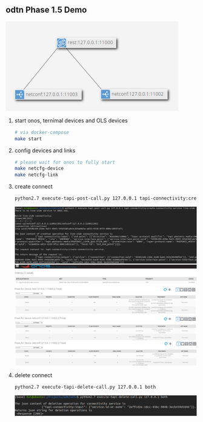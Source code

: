 
## odtn Phase 1.5 Demo

![odtn-demo-topo](assets/imgs/2023-02-15-17-46-50.png)

1. start onos, ternimal devices and OLS devices
   ```bash
   # via docker-compose
   make start
   ```
2. config devices and links
   ```bash
   # please wait for onos to fully start
   make netcfg-device
   make netcfg-link
   ```
3. create connect
   ```bash
   python2.7 execute-tapi-post-call.py 127.0.0.1 tapi-connectivity:create-connectivity-service line-side
   ```
   ![create-conn](assets/imgs/2023-02-15-17-53-49.png)
   ![intents](assets/imgs/2023-02-15-17-50-27.png)
   ![ols-tapi](assets/imgs/2023-02-15-17-51-15.png)
   ![cassini1](assets/imgs/2023-02-15-17-52-21.png)
   ![cassini2](assets/imgs/2023-02-15-17-52-54.png)

4. delete connect
   ```bash
   python2.7 execute-tapi-delete-call.py 127.0.0.1 both
   ```
   ![delete-conn](assets/imgs/2023-02-15-17-54-47.png)



